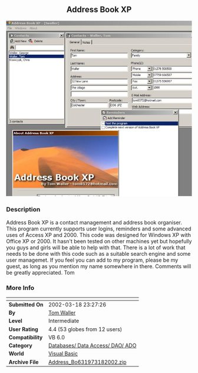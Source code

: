 ﻿<div align="center">

## Address Book XP

<img src="PIC20023181841283556.JPG">
</div>

### Description

Address Book XP is a contact management and address book organiser. This program currently supports user logins, reminders and some advanced uses of Access XP and 2000. This code was designed for Windows XP with Office XP or 2000. It hasn't been tested on other machines yet but hopefully you guys and girls will be able to help with that. There is a lot of work that needs to be done with this code such as a suitable search engine and some user managemet. If you feel you can add to my program, please be my guest, as long as you mention my name somewhere in there. Comments will be greatly appreciated. Tom
 
### More Info
 


<span>             |<span>
---                |---
**Submitted On**   |2002-03-18 23:27:26
**By**             |[Tom Waller](https://github.com/Planet-Source-Code/PSCIndex/blob/master/ByAuthor/tom-waller.md)
**Level**          |Intermediate
**User Rating**    |4.4 (53 globes from 12 users)
**Compatibility**  |VB 6\.0
**Category**       |[Databases/ Data Access/ DAO/ ADO](https://github.com/Planet-Source-Code/PSCIndex/blob/master/ByCategory/databases-data-access-dao-ado__1-6.md)
**World**          |[Visual Basic](https://github.com/Planet-Source-Code/PSCIndex/blob/master/ByWorld/visual-basic.md)
**Archive File**   |[Address\_Bo631973182002\.zip](https://github.com/Planet-Source-Code/tom-waller-address-book-xp__1-32798/archive/master.zip)








